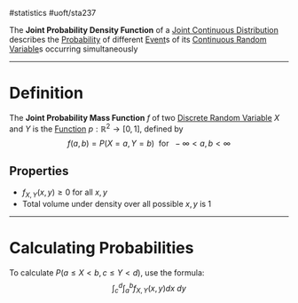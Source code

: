 #statistics #uoft/sta237

The **Joint Probability Density Function** of a [Joint Continuous Distribution](Joint%20Continuous%20Distribution.md) describes the [Probability](Probability.md) of different [Event](Event.md)s of its [Continuous Random Variable](Continuous%20Random%20Variable.md)s occurring simultaneously 

---
# Definition
The **Joint Probability Mass Function** $f$ of two [Discrete Random Variable](Discrete%20Random%20Variable.md) $X$ and $Y$ is the  [Function](../../MAT235/Notes/Function.md) $p:\mathbb{R}^{2}\rightarrow [0,1]$, defined by  $$f(a,b) = P(X=a, Y=b) \ \text{ for } \ -\infty<a,b <\infty$$
## Properties
- $f_{X,Y}(x,y)\geq 0$ for all $x,y$
- Total volume under density over all possible $x,y$ is 1

---
# Calculating Probabilities
To calculate $P(a\leq X < b, c \leq Y < d)$, use the formula: $$\int_{c}^{d}\int_{a}^{b}f_{X,Y}(x,y)dx \ dy$$